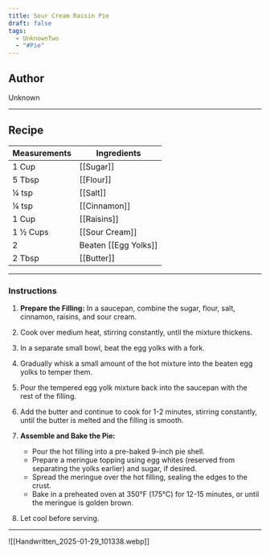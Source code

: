 ```yaml
---
title: Sour Cream Raisin Pie
draft: false
tags:
  - UnknownTwo
  - "#Pie"
---
```

## Author
Unknown
___
## Recipe

| Measurements | Ingredients               |
| :----------- | ------------------------- |
| 1 Cup             | [[Sugar]]          |
| 5 Tbsp            | [[Flour]]          |
| ¼ tsp             | [[Salt]]           |
| ¼ tsp             | [[Cinnamon]]       |
| 1 Cup             | [[Raisins]]        |
| 1 ½ Cups          | [[Sour Cream]]     |
| 2                 | Beaten [[Egg Yolks]]|
| 2 Tbsp            | [[Butter]]         |
___
### Instructions
1. **Prepare the Filling:** In a saucepan, combine the sugar, flour, salt, cinnamon, raisins, and sour cream.
2. Cook over medium heat, stirring constantly, until the mixture thickens.
3. In a separate small bowl, beat the egg yolks with a fork.
4. Gradually whisk a small amount of the hot mixture into the beaten egg yolks to temper them.
5. Pour the tempered egg yolk mixture back into the saucepan with the rest of the filling.
6. Add the butter and continue to cook for 1-2 minutes, stirring constantly, until the butter is melted and the filling is smooth.

7. **Assemble and Bake the Pie:**
    * Pour the hot filling into a pre-baked 9-inch pie shell.
    * Prepare a meringue topping using egg whites (reserved from separating the yolks earlier) and sugar, if desired.
    * Spread the meringue over the hot filling, sealing the edges to the crust.
    * Bake in a preheated oven at 350°F (175°C) for 12-15 minutes, or until the meringue is golden brown.
8. Let cool before serving.
___
![[Handwritten_2025-01-29_101338.webp]]